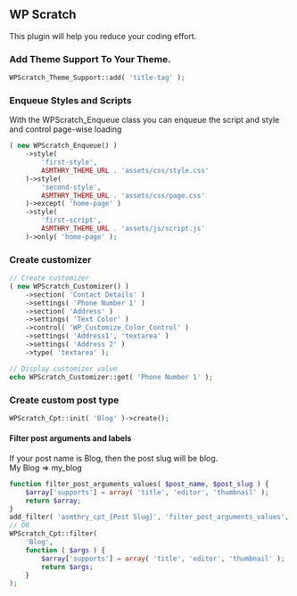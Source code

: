 ## WP Scratch

This plugin will help you reduce your coding effort.

### Add Theme Support To Your Theme.

```php
WPScratch_Theme_Support::add( 'title-tag' );
```

### Enqueue Styles and Scripts
With the WPScratch_Enqueue class you can enqueue the script and style and control page-wise loading

```php
( new WPScratch_Enqueue() )
	->style(
		'first-style',
		ASMTHRY_THEME_URL . 'assets/css/style.css'
	)->style(
		'second-style',
		ASMTHRY_THEME_URL . 'assets/css/page.css'
	)->except( 'home-page' )
	->style(
		'first-script',
		ASMTHRY_THEME_URL . 'assets/js/script.js'
	)->only( 'home-page' );
```

### Create customizer
```php
// Create customizer
( new WPScratch_Customizer() )
	->section( 'Contact Details' )
	->settings( 'Phone Number 1' )
	->section( 'Address' )
	->settings( 'Text Color' )
	->control( 'WP_Customize_Color_Control' )
	->settings( 'Address1', 'textarea' )
	->settings( 'Address 2' )
	->type( 'textarea' );

// Display customizer value
echo WPScratch_Customizer::get( 'Phone Number 1' );
```

### Create custom post type

```php
WPScratch_Cpt::init( 'Blog' )->create();
```

#### Filter post arguments and labels

If your post name is Blog, then the post slug will be blog.\
My Blog => my_blog

```php
function filter_post_arguments_values( $post_name, $post_slug ) {
	$array['supports'] = array( 'title', 'editor', 'thumbnail' );
	return $array;
}
add_filter( 'asmthry_cpt_{Post Slug}', 'filter_post_arguments_values', 10, 2 );
// OR
WPScratch_Cpt::filter(
	'Blog',
	function ( $args ) {
		$array['supports'] = array( 'title', 'editor', 'thumbnail' );
		return $args;
	}
);
```
